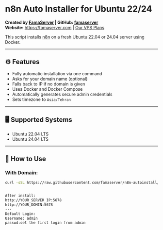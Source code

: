 # n8n Auto Installer for Ubuntu 22/24

**Created by [FamaServer](https://famaserver.com) | GitHub: [famaserver](https://github.com/famaserver)**  
**Website:** https://famaserver.com | [Our VPS Plans](https://famaserver.com/vps)

This script installs [n8n](https://n8n.io) on a fresh Ubuntu 22.04 or 24.04 server using Docker.


---

## ⚙️ Features

- Fully automatic installation via one command
- Asks for your domain name (optional)
- Falls back to IP if no domain is given
- Uses Docker and Docker Compose
- Automatically generates secure admin credentials
- Sets timezone to `Asia/Tehran`

---

## 🖥️ Supported Systems

- Ubuntu 22.04 LTS
- Ubuntu 24.04 LTS

---

## 🚀 How to Use

### With Domain:

```bash
curl -sSL https://raw.githubusercontent.com/famaserver/n8n-autoinstall/main/install_n8n.sh | bash


After install:
http://YOUR_SERVER_IP:5678
http://YOUR_DOMIN:5678
---
Default Login:
Username: admin
passwd:set the first login from admin
